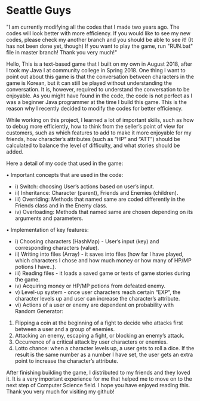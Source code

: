# Seattle Guys

"I am currently modifying all the codes that I made two years ago. The codes will look better with more efficiency.
If you would like to see my new codes, please check my another branch and you should be able to see it! (It has not been done yet, though)
If you want to play the game, run "RUN.bat" file in master branch!
Thank you very much!"








Hello,
This is a text-based game that I built on my own in August 2018, after I took my Java I at community college in Spring 2018.
One thing I want to point out about this game is that the conversation between characters in the game is Korean, but it can still
be played without understanding the conversation. It is, however, required to understand the conversation to be enjoyable.
As you might have found in the code, the code is not perfect as I was a beginner Java programmer at the time I build this game. This is the reason why
I recently decided to modify the codes for better efficiency. 

While working on this project, I learned a lot of important skills, such as how to debug more efficiently, how to think from the seller’s point of view for customers,
such as which features to add to make it more enjoyable for my friends, how character’s attributes (such as “HP” and “ATT”) should be calculated to balance the level of difficulty, and what stories should be added.

Here a detail of my code that used in the game:

•	Important concepts that are used in the code:
* i)	Switch: choosing User’s actions based on user’s input.
* ii)	Inheritance: Character (parent), Friends and Enemies (children).
* iii)	Overriding: Methods that named same are coded differently in the Friends class and in the Enemy class.
* iv)	Overloading: Methods that named same are chosen depending on its arguments and parameters. 


•	Implementation of key features:
* i)	Choosing characters (HashMap) - User’s input (key) and corresponding characters (value).
* ii)	Writing into files (Array) - it saves into files (how far I have played, which characters I chose and how much money or how many of HP/MP potions I have..).
* iii)	Reading files - it loads a saved game or texts of game stories during the game.
* iv)	Acquiring money or HP/MP potions from defeated enemy.
* v)	Level-up system - once user characters reach certain “EXP”, the character levels up and user can increase the character’s attribute.
* vi)	Actions of a user or enemy are dependent on probability with Random Generator:

1.  Flipping a coin at the beginning of a fight to decide who attacks first between a user and a group of enemies.
1.  Attacking an enemy, escaping a fight, or blocking an enemy’s attack.
1.  Occurrence of a critical attack by user characters or enemies.
1.  Lotto chance: when a character levels up, a user gets to roll a dice. If the result is the same number as a number I have set, the user gets an extra point to increase the character’s attribute. 

After finishing building the game, I distributed to my friends and they loved it. It is a very important experience for me that helped me to move on to the next step of Computer Science field.
I hope you have enjoyed reading this. Thank you very much for visiting my github!
